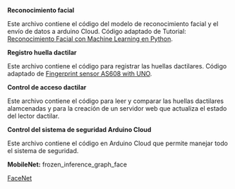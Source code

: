 **Reconocimiento facial**

Este archivo contiene el código del modelo de reconocimiento facial y el envío de datos a arduino Cloud. 
Código adaptado de Tutorial: [Reconocimiento Facial con Machine Learning en Python](https://www.codificandobits.com/blog/tutorial-reconocimiento-facial-python/).

**Registro huella dactilar**

Este archivo contiene el código para registrar las huellas dactilares. 
Código adaptado de [Fingerprint sensor AS608 with UNO](https://forum.arduino.cc/t/fingerprint-sensor-as608-with-uno/1118222).

**Control de acceso dactilar**

Este archivo contiene el código para leer y comparar las huellas dactilares alamcenadas y para la creación de un servidor web que actualiza el estado del lector dactilar.

**Control del sistema de seguridad Arduino Cloud**

Este archivo contiene el código en Arduino Cloud que permite manejar todo el sistema de seguridad.

**MobileNet:**
frozen_inference_graph_face

[FaceNet](https://pypi.org/project/keras-facenet/)
